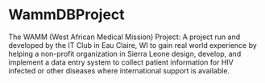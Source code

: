 # WammDBProject

The WAMM (West African Medical Mission) Project: 
A project run and developed by the IT Club in Eau Claire, WI to gain real world experience by helping a non-profit organization in Sierra Leone design, develop, and implement a data entry system to collect patient information for HIV infected or other diseases where international support is available.
